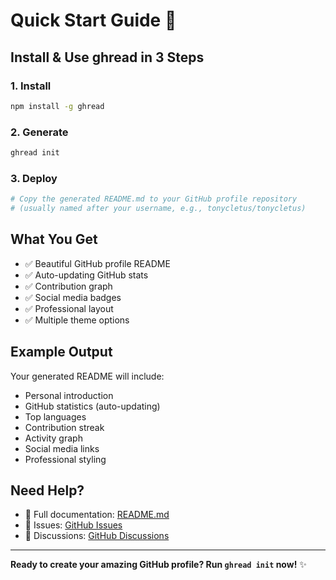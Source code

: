 # Quick Start Guide 🚀

## Install & Use ghread in 3 Steps

### 1. Install
```bash
npm install -g ghread
```

### 2. Generate
```bash
ghread init
```

### 3. Deploy
```bash
# Copy the generated README.md to your GitHub profile repository
# (usually named after your username, e.g., tonycletus/tonycletus)
```

## What You Get

- ✅ Beautiful GitHub profile README
- ✅ Auto-updating GitHub stats
- ✅ Contribution graph
- ✅ Social media badges
- ✅ Professional layout
- ✅ Multiple theme options

## Example Output

Your generated README will include:
- Personal introduction
- GitHub statistics (auto-updating)
- Top languages
- Contribution streak
- Activity graph
- Social media links
- Professional styling

## Need Help?

- 📖 Full documentation: [README.md](./README.md)
- 🐛 Issues: [GitHub Issues](https://github.com/tonycletus/ghread/issues)
- 💬 Discussions: [GitHub Discussions](https://github.com/tonycletus/ghread/discussions)

---

**Ready to create your amazing GitHub profile? Run `ghread init` now!** ✨
